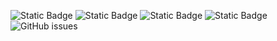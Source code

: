 ![Static Badge](https://img.shields.io/badge/blacklists-60-000000) ![Static Badge](https://img.shields.io/badge/blacklisted-2981949-cc0000) ![Static Badge](https://img.shields.io/badge/whitelisted-2242-00CC00) ![Static Badge](https://img.shields.io/badge/streaming_blacklist-28106-000000) ![GitHub issues](https://img.shields.io/github/issues/fabriziosalmi/blacklists)

